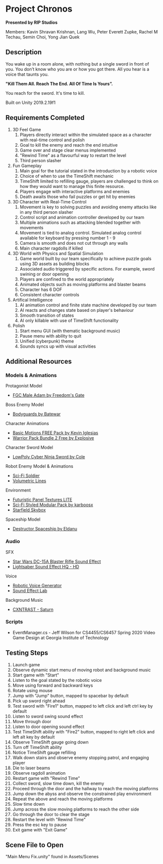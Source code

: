 # Project Chronos 
**Presented by RIP Studios**

Members: Kavin Shravan Krishnan, Lang Wu, Peter Everett Zupke, Rachel M Techau, Semin Choi, Yong Jian Quek

## Description
You wake up in a room alone, with nothing but a single sword in front of you. You don’t know who you are or how you got there. All you hear is a voice that taunts you. 

**"Kill Them All. Reach The End. All Of Time Is Yours”.**

You reach for the sword. It's time to kill.

Built on Unity 2019.2.19f1

## Requirements Completed
1. 3D Feel Game
    1. Players directly interact within the simulated space as a character with real-time control and polish
    2. Goal to kill the enemy and reach the end intuitive
    3. Game over and stage clear menus implemented
    4. "Rewind Time" as a flavourful way to restart the level
    5. Third person slasher
2. Fun Gameplay
    1. Main goal for the tutorial stated in the introduction by a robotic voice
    2. Choice of when to use the TimeShift mechanic
    3. TimeShift limited to refilling gauge, players are challenged to think on how they would want to manage this finite resource.
    4. Players engage with interactive platforms and enemies
    5. Death awaits those who fail puzzles or get hit by enemies
3. 3D Character with Real-Time Control
    1. Movement is key to solving puzzles and avoiding enemy attacks like in any third person slasher
    2. Control script and animation controller developed by our team
    3. Multiple animations such as attacking blended together with movements
    4. Movement is tied to analog control. Simulated analog control available for keyboard by pressing number 1 - 9
    5. Camera is smooth and does not cut through any walls
    6. Main character ragdolls if killed
4. 3D World with Physics and Spatial Simulation
    1. Game world built by our team specifically to achieve puzzle goals using 3D assets as building blocks
    2. Associated audio triggered by specific actions. For example, sword swining or door opening
    3. Players are confined to the world appropriately
    4. Animated objects such as moving platforms and blaster beams
    5. Character has 6 DOF
    6. Consistent character controls
5. Artifical Intelligence
    1. AI animation control and finite state machine developed by our team
    2. AI reacts and changes state based on player's behaviour
    3. Smooth transition of states
    4. AI only killable with use of TimeShift functionality
6. Polish
    1. Start menu GUI (with thematic background music)
    2. Pause menu with ability to quit
    3. Unified (cyberpunk) theme
    4. Sounds syncs up with visual activities

## Additional Resources
### Models & Animations 
Protagonist Model 
- [FGC Male Adam by Freedom's Gate](https://assetstore.unity.com/packages/3d/characters/humanoids/fgc-male-adam-70002) 

Boss Enemy Model
- [Bodyguards by Batewar](https://assetstore.unity.com/packages/3d/characters/humanoids/bodyguards-31711)

Character Animations 
- [Basic Motions FREE Pack by Kevin Iglesias](https://assetstore.unity.com/packages/3d/animations/basic-motions-free-pack-154271) 
- [Warrior Pack Bundle 2 Free by Explosive](https://assetstore.unity.com/packages/3d/animations/warrior-pack-bundle-2-free-42454) 

Character Sword Model 
- [LowPoly Cyber Ninja Sword by Cole](https://assetstore.unity.com/packages/3d/props/weapons/lowpoly-cyber-ninja-sword-129464) 

Robot Enemy Model & Animations 
- [Sci-Fi Soldier](https://assetstore.unity.com/packages/3d/characters/humanoids/sci-fi-soldier-29559)
- [Volumetric Lines](https://assetstore.unity.com/packages/tools/particles-effects/volumetric-lines-29160)

Environment
- [Futuristic Panel Textures LITE](https://assetstore.unity.com/packages/2d/textures-materials/futuristic-panel-textures-lite-80176)
- [Sci-Fi Styled Modular Pack by karboosx](https://assetstore.unity.com/packages/3d/environments/sci-fi/sci-fi-styled-modular-pack-82913)
- [Starfield Skybox](https://assetstore.unity.com/packages/2d/textures-materials/sky/starfield-skybox-92717)

Spaceship Model
- [Destructor Spaceship by Eldanu](https://assetstore.unity.com/packages/3d/vehicles/space/destructor-spaceship-3229)


### Audio
SFX
- [Star Wars DC-15A Blaster Rifle Sound Effect](https://www.youtube.com/watch?v=KM3IWzhBIHw)
- [Lightsaber Sound Effect HQ - HD](https://www.youtube.com/watch?v=__sDEWIjQ_g)

Voice
- [Robotic Voice Generator](https://lingojam.com/RobotVoiceGenerator)
- [Sound Effect Lab](https://soundeffect-lab.info/)

Background Music
- [CXNTRAST - Saturn](https://www.youtube.com/watch?v=B5sNT98RVOU)

### Scripts 
- EventManager.cs - Jeff Wilson for CS4455/CS6457 Spring 2020 Video Game Design at Georgia Institute of Technology

## Testing Steps
1. Launch game
2. Observe dynamic start menu of moving robot and background music
3. Start game with "Start"
4. Listen to the goal stated by the robotic voice
5. Move using forward and backward keys
6. Rotate using mouse
7. Jump with "Jump" button, mapped to spacebar by default
8. Pick up sword right ahead
9. Test sword with "Fire1" button, mapped to left click and left ctrl key by default
10. Listen to sword swing sound effect
11. Move through door
12. Listen to door opening sound effect
13. Test TimeShift ability with "Fire2" button, mapped to right left click and left alt key by default
14. Observe TimeShift gauge going down
15. Turn off TimeShift ability
16. Notice TimeShift gauge refilling
17. Walk down stairs and observe enemy stopping patrol, and engaging player
18. Die to laser beams
19. Observe ragdoll animation
20. Restart game with "Rewind Time"
21. Collect sword, slow time down, kill the enemy
22. Proceed through the door and the hallway to reach the moving platforms
23. Jump down the abyss and observe the constrained play environment
24. Repeat the above and reach the moving platforms
25. Slow time down
26. Jump across the slow moving platforms to reach the other side
27. Go through the door to clear the stage
28. Restart the level with "Rewind Time"
29. Press the esc key to pause
30. Exit game with "Exit Game"

## Scene File to Open
"Main Menu Fix.unity" found in Assets/Scenes
